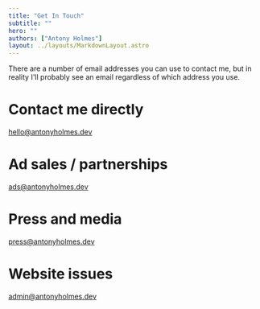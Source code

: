 ```yaml
---
title: "Get In Touch"
subtitle: ""
hero: ""
authors: ["Antony Holmes"]
layout: ../layouts/MarkdownLayout.astro
---
```


There are a number of email addresses you can use to contact me, but in reality I'll probably see an email regardless of which address you use.

# Contact me directly
[hello@antonyholmes.dev](mailto:hello@antonyholmes.dev)

# Ad sales / partnerships
[ads@antonyholmes.dev](mailto:ads@antonyholmes.dev)

# Press and media 
[press@antonyholmes.dev](mailto:press@antonyholmes.dev)

# Website issues 
[admin@antonyholmes.dev](mailto:admin@antonyholmes.dev)
